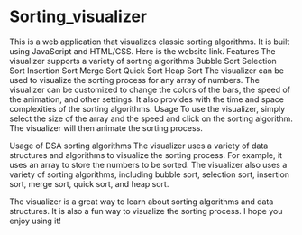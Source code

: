 # Sorting_visualizer
This is a web application that visualizes classic sorting algorithms. It is built using JavaScript and HTML/CSS.
Here is the website link.
Features
The visualizer supports a variety of sorting algorithms
Bubble Sort
Selection Sort
Insertion Sort
Merge Sort
Quick Sort
Heap Sort
The visualizer can be used to visualize the sorting process for any array of numbers.
The visualizer can be customized to change the colors of the bars, the speed of the animation, and other settings.
It also provides with the time and space complexities of the sorting algorithms.
Usage
To use the visualizer, simply select the size of the array and the speed and click on the sorting algorithm. The visualizer will then animate the sorting process.

Usage of DSA sorting algorithms
The visualizer uses a variety of data structures and algorithms to visualize the sorting process. For example, it uses an array to store the numbers to be sorted. The visualizer also uses a variety of sorting algorithms, including bubble sort, selection sort, insertion sort, merge sort, quick sort, and heap sort.

The visualizer is a great way to learn about sorting algorithms and data structures. It is also a fun way to visualize the sorting process. I hope you enjoy using it! 
